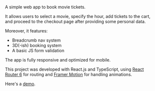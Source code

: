 A simple web app to book movie tickets.

It allows users to select a movie, specify the hour, add tickets to the cart, and proceed to the checkout page after providing some personal data.

Moreover, it features:
* Breadcrumb nav system
* 3D(-ish) booking system
* A basic JS form validation

The app is fully responsive and optimized for mobile.

This project was developed with React.js and TypeScript, using [React Router 6](https://reactrouter.com/en/main) for routing and [Framer Motion](https://github.com/framer/motion/tree/main/packages/framer-motion) for handling animations.

Here's a [demo](https://fc-tickets-booking-app.netlify.app/).

